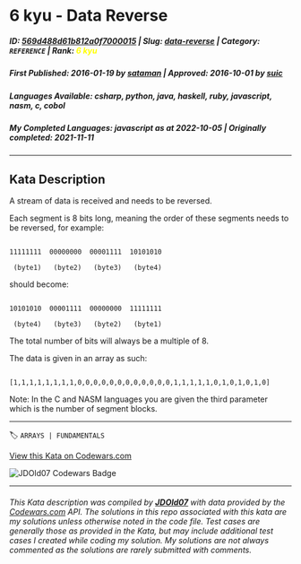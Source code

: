 # 6 kyu - Data Reverse

##### **ID**: [569d488d61b812a0f7000015](https://www.codewars.com/kata/569d488d61b812a0f7000015) | **Slug**: [data-reverse](https://www.codewars.com/kata/569d488d61b812a0f7000015) | **Category**: `REFERENCE` | **Rank**: <span style="color:yellow">6 kyu</span>

##### **First Published**: 2016-01-19 ***by*** [sataman](https://www.codewars.com/users/sataman) | **Approved**: 2016-10-01 ***by*** [suic](https://www.codewars.com/users/suic)

##### **Languages Available**: csharp, python, java, haskell, ruby, javascript, nasm, c, cobol

##### **My Completed Languages**: javascript ***as at*** 2022-10-05 | **Originally completed**: 2021-11-11

---

## Kata Description


A stream of data is received and needs to be reversed.



Each segment is 8 bits long, meaning the order of these segments needs to be reversed, for example:



```

11111111  00000000  00001111  10101010

 (byte1)   (byte2)   (byte3)   (byte4)

```



should become:



```

10101010  00001111  00000000  11111111

 (byte4)   (byte3)   (byte2)   (byte1)

```



The total number of bits will always be a multiple of 8.



The data is given in an array as such:



```

[1,1,1,1,1,1,1,1,0,0,0,0,0,0,0,0,0,0,0,0,1,1,1,1,1,0,1,0,1,0,1,0]

```



Note: In the C and NASM languages you are given the third parameter which is the number of segment blocks.

---


🏷 `ARRAYS | FUNDAMENTALS`


[View this Kata on Codewars.com](https://www.codewars.com/kata/569d488d61b812a0f7000015)

![](https://www.codewars.com/users/jdold07/badges/large "JDOld07 Codewars Badge")

---

###### *This Kata description was compiled by [**JDOld07**](https://tpstech.dev) with data provided by the [Codewars.com](https://www.codewars.com) API.  The solutions in this repo associated with this kata are my solutions unless otherwise noted in the code file.  Test cases are generally those as provided in the Kata, but may include additional test cases I created while coding my solution.  My solutions are not always commented as the solutions are rarely submitted with comments.*
